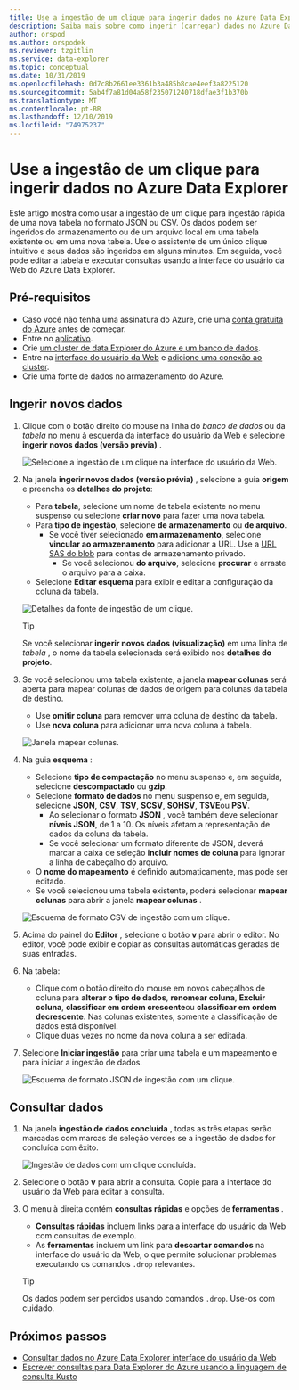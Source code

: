 ```yaml
---
title: Use a ingestão de um clique para ingerir dados no Azure Data Explorer
description: Saiba mais sobre como ingerir (carregar) dados no Azure Data Explorer simplesmente usando a ingestão de um clique.
author: orspod
ms.author: orspodek
ms.reviewer: tzgitlin
ms.service: data-explorer
ms.topic: conceptual
ms.date: 10/31/2019
ms.openlocfilehash: 0d7c8b2661ee3361b3a485b8cae4eef3a8225120
ms.sourcegitcommit: 5ab4f7a81d04a58f235071240718dfae3f1b370b
ms.translationtype: MT
ms.contentlocale: pt-BR
ms.lasthandoff: 12/10/2019
ms.locfileid: "74975237"
---
```

# <a name="use-one-click-ingestion-to-ingest-data-into-azure-data-explorer"></a>Use a ingestão de um clique para ingerir dados no Azure Data Explorer

Este artigo mostra como usar a ingestão de um clique para ingestão rápida de uma nova tabela no formato JSON ou CSV. Os dados podem ser ingeridos do armazenamento ou de um arquivo local em uma tabela existente ou em uma nova tabela. Use o assistente de um único clique intuitivo e seus dados são ingeridos em alguns minutos. Em seguida, você pode editar a tabela e executar consultas usando a interface do usuário da Web do Azure Data Explorer.

## <a name="prerequisites"></a>Pré-requisitos

* Caso você não tenha uma assinatura do Azure, crie uma [conta gratuita do Azure](https://azure.microsoft.com/free/) antes de começar.
* Entre no [aplicativo](https://dataexplorer.azure.com/).
* Crie [um cluster de data Explorer do Azure e um banco de dados](create-cluster-database-portal.md).
* Entre na [interface do usuário da Web](https://dataexplorer.azure.com/) e [adicione uma conexão ao cluster](/azure/data-explorer/web-query-data#add-clusters).
* Crie uma fonte de dados no armazenamento do Azure.

## <a name="ingest-new-data"></a>Ingerir novos dados

1. Clique com o botão direito do mouse na linha do *banco de dados* ou da *tabela* no menu à esquerda da interface do usuário da Web e selecione **ingerir novos dados (versão prévia)** .

    ![Selecione a ingestão de um clique na interface do usuário da Web.](media/ingest-data-one-click/one-click-ingestion-in-webui.png)   
 
1. Na janela **ingerir novos dados (versão prévia)** , selecione a guia **origem** e preencha os **detalhes do projeto**:

    * Para **tabela**, selecione um nome de tabela existente no menu suspenso ou selecione **criar novo** para fazer uma nova tabela.
    * Para **tipo de ingestão**, selecione **de armazenamento** ou **de arquivo**.
        * Se você tiver selecionado **em armazenamento**, selecione **vincular ao armazenamento** para adicionar a URL. Use a [URL SAS do blob](/azure/vs-azure-tools-storage-explorer-blobs#get-the-sas-for-a-blob-container) para contas de armazenamento privado. 
            * Se você selecionou **do arquivo**, selecione **procurar** e arraste o arquivo para a caixa.
    * Selecione **Editar esquema** para exibir e editar a configuração da coluna da tabela.
 
    ![Detalhes da fonte de ingestão de um clique.](media/ingest-data-one-click/one-click-ingestion-source.png) 

    > [!TIP]
    > Se você selecionar **ingerir novos dados (visualização)** em uma linha de *tabela* , o nome da tabela selecionada será exibido nos **detalhes do projeto**.

1. Se você selecionou uma tabela existente, a janela **mapear colunas** será aberta para mapear colunas de dados de origem para colunas da tabela de destino. 
    * Use **omitir coluna** para remover uma coluna de destino da tabela. 
    * Use **nova coluna** para adicionar uma nova coluna à tabela. 

    ![Janela mapear colunas.](media/ingest-data-one-click/one-click-map-columns-window.png)

1. Na guia **esquema** :

    * Selecione **tipo de compactação** no menu suspenso e, em seguida, selecione **descompactado** ou **gzip**.
    * Selecione **formato de dados** no menu suspenso e, em seguida, selecione **JSON**, **CSV**, **TSV**, **SCSV**, **SOHSV**, **TSVE**ou **PSV**. 
        * Ao selecionar o formato **JSON** , você também deve selecionar **níveis JSON**, de 1 a 10. Os níveis afetam a representação de dados da coluna da tabela. 
        * Se você selecionar um formato diferente de JSON, deverá marcar a caixa de seleção **incluir nomes de coluna** para ignorar a linha de cabeçalho do arquivo.
    * O **nome do mapeamento** é definido automaticamente, mas pode ser editado.
    * Se você selecionou uma tabela existente, poderá selecionar **mapear colunas** para abrir a janela **mapear colunas** .

    ![Esquema de formato CSV de ingestão com um clique.](media/ingest-data-one-click/one-click-csv-format.png)

1. Acima do painel do **Editor** , selecione o botão **v** para abrir o editor. No editor, você pode exibir e copiar as consultas automáticas geradas de suas entradas. 

1.  Na tabela: 
    * Clique com o botão direito do mouse em novos cabeçalhos de coluna para **alterar o tipo de dados**, **renomear coluna**, **Excluir coluna**, **classificar em ordem crescente**ou **classificar em ordem decrescente**. Nas colunas existentes, somente a classificação de dados está disponível. 
    * Clique duas vezes no nome da nova coluna a ser editada.

1. Selecione **Iniciar ingestão** para criar uma tabela e um mapeamento e para iniciar a ingestão de dados.

    ![Esquema de formato JSON de ingestão com um clique.](media/ingest-data-one-click/one-click-json-format.png) 
 
## <a name="query-data"></a>Consultar dados

1. Na janela **ingestão de dados concluída** , todas as três etapas serão marcadas com marcas de seleção verdes se a ingestão de dados for concluída com êxito.
 
    ![Ingestão de dados com um clique concluída.](media/ingest-data-one-click/one-click-data-ingestion-complete.png)

1. Selecione o botão **v** para abrir a consulta. Copie para a interface do usuário da Web para editar a consulta.

1. O menu à direita contém **consultas rápidas** e opções de **ferramentas** . 

    * **Consultas rápidas** incluem links para a interface do usuário da Web com consultas de exemplo.
    * As **ferramentas** incluem um link para **descartar comandos** na interface do usuário da Web, o que permite solucionar problemas executando os comandos `.drop` relevantes.

    > [!TIP]
    > Os dados podem ser perdidos usando comandos `.drop`. Use-os com cuidado.

## <a name="next-steps"></a>Próximos passos

* [Consultar dados no Azure Data Explorer interface do usuário da Web](web-query-data.md)
* [Escrever consultas para Data Explorer do Azure usando a linguagem de consulta Kusto](write-queries.md)
